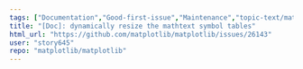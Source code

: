 ```yaml
---
tags: ["Documentation","Good-first-issue","Maintenance","topic-text/mathtext"]
title: "[Doc]: dynamically resize the mathtext symbol tables"
html_url: "https://github.com/matplotlib/matplotlib/issues/26143"
user: "story645"
repo: "matplotlib/matplotlib"
---
```


